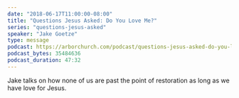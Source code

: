 ```yaml
---
date: "2018-06-17T11:00:00-08:00"
title: "Questions Jesus Asked: Do You Love Me?"
series: "questions-jesus-asked"
speaker: "Jake Goetze"
type: message
podcast: https://arborchurch.com/podcast/questions-jesus-asked-do-you-love-me.m4a
podcast_bytes: 35484636
podcast_duration: 47:32
---
```


Jake talks on how none of us are past the point of restoration as long as we have love for Jesus.

